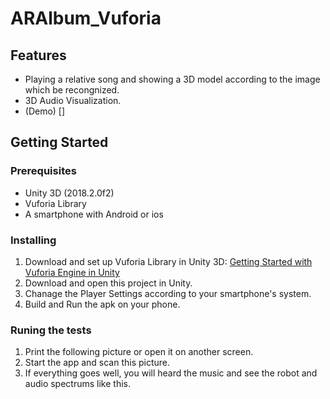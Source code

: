 # ARAlbum_Vuforia
## Features 
* Playing a relative song and showing a 3D model according to the image which be recongnized. 
* 3D Audio Visualization.
* (Demo) []

## Getting Started
### Prerequisites 
* Unity 3D (2018.2.0f2)
* Vuforia Library
* A smartphone with Android or ios

### Installing
1. Download and set up Vuforia Library in Unity 3D: [Getting Started with Vuforia Engine in Unity](https://library.vuforia.com/articles/Training/getting-started-with-vuforia-in-unity.html)
2. Download and open this project in Unity.
3. Chanage the Player Settings according to your smartphone's system.
4. Build and Run the apk on your phone.

### Runing the tests
1. Print the following picture or open it on another screen.
2. Start the app and scan this picture.
3. If everything goes well, you will heard the music and see the robot and audio spectrums like this.
